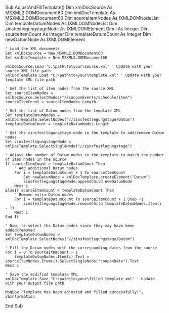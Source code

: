 Sub AdjustAndFillTemplate()
    Dim xmlDocSource As MSXML2.DOMDocument60
    Dim xmlDocTemplate As MSXML2.DOMDocument60
    Dim sourceItemNodes As IXMLDOMNodeList
    Dim templateDatumNodes As IXMLDOMNodeList
    Dim zinsfestlegungstageNode As IXMLDOMElement
    Dim i As Integer
    Dim sourceItemCount As Integer
    Dim templateDatumCount As Integer
    Dim newDatumNode As IXMLDOMElement
    
    ' Load the XML documents
    Set xmlDocSource = New MSXML2.DOMDocument60
    Set xmlDocTemplate = New MSXML2.DOMDocument60
    
    xmlDocSource.Load "C:\path\to\your\source.xml" ' Update with your source XML file path
    xmlDocTemplate.Load "C:\path\to\your\template.xml" ' Update with your template XML file path
    
    ' Get the list of item nodes from the source XML
    Set sourceItemNodes = xmlDocSource.SelectNodes("//couponEvents/schedule/item")
    sourceItemCount = sourceItemNodes.Length
    
    ' Get the list of Datum nodes from the template XML
    Set templateDatumNodes = xmlDocTemplate.SelectNodes("//zinsfestlegungstage/Datum")
    templateDatumCount = templateDatumNodes.Length
    
    ' Get the zinsfestlegungstage node in the template to add/remove Datum nodes
    Set zinsfestlegungstageNode = xmlDocTemplate.SelectSingleNode("//zinsfestlegungstage")
    
    ' Adjust the number of Datum nodes in the template to match the number of item nodes in the source
    If sourceItemCount > templateDatumCount Then
        ' Add additional Datum nodes
        For i = templateDatumCount + 1 To sourceItemCount
            Set newDatumNode = xmlDocTemplate.createElement("Datum")
            zinsfestlegungstageNode.appendChild newDatumNode
        Next i
    ElseIf sourceItemCount < templateDatumCount Then
        ' Remove extra Datum nodes
        For i = templateDatumCount To sourceItemCount + 1 Step -1
            zinsfestlegungstageNode.removeChild templateDatumNodes.Item(i - 1)
        Next i
    End If
    
    ' Now, re-select the Datum nodes since they may have been added/removed
    Set templateDatumNodes = xmlDocTemplate.SelectNodes("//zinsfestlegungstage/Datum")
    
    ' Fill the Datum nodes with the corresponding dates from the source
    For i = 0 To sourceItemCount - 1
        templateDatumNodes.Item(i).Text = sourceItemNodes.Item(i).SelectSingleNode("couponDate").Text
    Next i
    
    ' Save the modified template XML
    xmlDocTemplate.Save "C:\path\to\your\filled_template.xml" ' Update with your output file path
    
    MsgBox "Template has been adjusted and filled successfully!", vbInformation
End Sub
